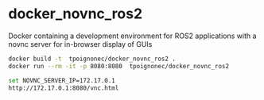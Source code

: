 # docker_novnc_ros2
Docker containing a development environment for ROS2 applications with a novnc server for in-browser display of GUIs

```bash
docker build -t  tpoignonec/docker_novnc_ros2 .
docker run --rm -it -p 8080:8080  tpoignonec/docker_novnc_ros2
```

```bash
set NOVNC_SERVER_IP=172.17.0.1
http://172.17.0.1:8080/vnc.html
```